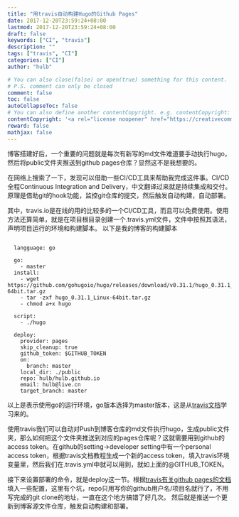 ```yaml
---
title: "用travis自动构建Hugo的Github Pages"
date: 2017-12-20T23:59:24+08:00
lastmod: 2017-12-20T23:59:24+08:00
draft: false
keywords: ["CI", "travis"]
description: ""
tags: ["travis", "CI"]
categories: ["CI"]
author: "hulb"

# You can also close(false) or open(true) something for this content.
# P.S. comment can only be closed
comment: false
toc: false
autoCollapseToc: false
# You can also define another contentCopyright. e.g. contentCopyright: "This is another copyright."
contentCopyright: '<a rel="license noopener" href="https://creativecommons.org/licenses/by-nc-nd/4.0/" target="_blank">CC BY-NC-ND 4.0</a>'
reward: false
mathjax: false
---
```

博客搭建好后，一个重要的问题就是每次有新写的md文件难道要手动执行hugo，然后将public文件夹推送到github pages仓库？显然这不是我想要的。

在网络上搜索了一下，发现可以借助一些CI/CD工具来帮助我完成这件事。CI/CD全程Continuous Integration and Delivery，中文翻译过来就是持续集成和交付。原理是借助git的hook功能，监控git仓库的提交，然后触发自动构建，自动部署。

<!--more-->
其中，travis.io是在线的用的比较多的一个CI/CD工具，而且可以免费使用。使用方法还算简单，就是在项目根目录创建一个.travis.yml文件，文件中按照其语法，声明项目运行的环境和构建脚本。
以下是我的博客的构建脚本
<pre><code>
  langguage: go

  go:
    - master
  install:
    - wget https://github.com/gohugoio/hugo/releases/download/v0.31.1/hugo_0.31.1_Linux-64bit.tar.gz
    - tar -zxf hugo_0.31.1_Linux-64bit.tar.gz
    - chmod a+x hugo

  script:
    - ./hugo

  deploy:
    provider: pages
    skip_cleanup: true
    github_token: $GITHUB_TOKEN
    on:
      branch: master
    local_dir: ./public
    repo: hulb/hulb.github.io
    email: hulb@live.cn
    target_branch: master
</code></pre>
以上是表示使用go的运行环境，go版本选择为master版本，这是从[travis文档](https://docs.travis-ci.com/user/languages/go/ "travis文档")学习来的。

使用travis我们可以自动对Push到博客仓库的md文件执行hugo，生成public文件夹，那么如何把这个文件夹推送到对应的pages仓库呢？这就需要用到github的access token。在github的setting->developer setting中有一个personal access token，根据travis文档教程生成一个新的access token，填入travis环境变量里，然后我们在.travis.yml中就可以用到，就如上面的@GITHUB_TOKEN。

接下来设置部署的命令，就是deploy这一节。根据[travis有关github pages的文档](https://docs.travis-ci.com/user/deployment/pages/)填入一些配置，这里有个坑，repo只用写你的github用户名/项目名就行了，不用写完成的git clone的地址，一直在这个地方搞错了好几次。
然后就是推送一个更新到博客源文件仓库，触发自动构建和部署。
